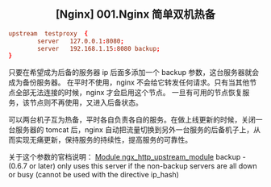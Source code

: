 ## <center>**[Nginx] 001.Nginx 简单双机热备**</center>

```conf
upstream  testproxy  {
        server   127.0.0.1:8080;
        server   192.168.1.15:8080 backup;
}
```

只要在希望成为后备的服务器 ip 后面多添加一个 backup 参数，这台服务器就会成为备份服务器。
在平时不使用，nginx 不会给它转发任何请求。只有当其他节点全部无法连接的时候，nginx 才会启用这个节点。
一旦有可用的节点恢复服务，该节点则不再使用，又进入后备状态。

可以两台机子互为热备，平时各自负责各自的服务。在做上线更新的时候，关闭一台服务器的 tomcat 后，nginx 自动把流量切换到另外一台服务的后备机子上，从而实现无痛更新，保持服务的持续性，提高服务的可靠性。

关于这个参数的官档说明：
[Module ngx_http_upstream_module](http://wiki.nginx.org/NginxHttpUpstreamModule)
backup - (0.6.7 or later) only uses this server if the non-backup servers are all down or busy (cannot be used with the directive ip_hash)
